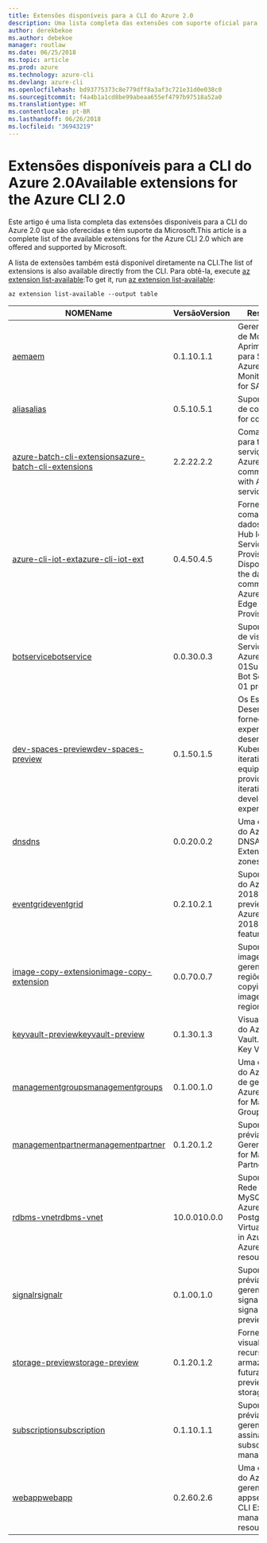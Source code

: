 ```yaml
---
title: Extensões disponíveis para a CLI do Azure 2.0
description: Uma lista completa das extensões com suporte oficial para a CLI do Azure 2.0.
author: derekbekoe
ms.author: debekoe
manager: routlaw
ms.date: 06/25/2018
ms.topic: article
ms.prod: azure
ms.technology: azure-cli
ms.devlang: azure-cli
ms.openlocfilehash: bd93775373c8e779dff8a3af3c721e31d0e038c0
ms.sourcegitcommit: f4a4b1a1cd8be99abeaa655ef4797b97518a52a0
ms.translationtype: HT
ms.contentlocale: pt-BR
ms.lasthandoff: 06/26/2018
ms.locfileid: "36943219"
---
```

# <a name="available-extensions-for-the-azure-cli-20"></a><span data-ttu-id="7528b-103">Extensões disponíveis para a CLI do Azure 2.0</span><span class="sxs-lookup"><span data-stu-id="7528b-103">Available extensions for the Azure CLI 2.0</span></span>

<span data-ttu-id="7528b-104">Este artigo é uma lista completa das extensões disponíveis para a CLI do Azure 2.0 que são oferecidas e têm suporte da Microsoft.</span><span class="sxs-lookup"><span data-stu-id="7528b-104">This article is a complete list of the available extensions for the Azure CLI 2.0 which are offered and supported by Microsoft.</span></span>

<span data-ttu-id="7528b-105">A lista de extensões também está disponível diretamente na CLI.</span><span class="sxs-lookup"><span data-stu-id="7528b-105">The list of extensions is also available directly from the CLI.</span></span> <span data-ttu-id="7528b-106">Para obtê-la, execute [az extension list-available](/cli/azure/extension?view=azure-cli-latest#az-extension-list-available):</span><span class="sxs-lookup"><span data-stu-id="7528b-106">To get it, run [az extension list-available](/cli/azure/extension?view=azure-cli-latest#az-extension-list-available):</span></span>

```azurecli
az extension list-available --output table
```

| <span data-ttu-id="7528b-107">NOME</span><span class="sxs-lookup"><span data-stu-id="7528b-107">Name</span></span> | <span data-ttu-id="7528b-108">Versão</span><span class="sxs-lookup"><span data-stu-id="7528b-108">Version</span></span> | <span data-ttu-id="7528b-109">Resumo</span><span class="sxs-lookup"><span data-stu-id="7528b-109">Summary</span></span> | <span data-ttu-id="7528b-110">Visualização</span><span class="sxs-lookup"><span data-stu-id="7528b-110">Preview</span></span> |
|------|---------|---------|---------|
| [<span data-ttu-id="7528b-111">aem</span><span class="sxs-lookup"><span data-stu-id="7528b-111">aem</span></span>](https://github.com/Azure/azure-cli-extensions) | <span data-ttu-id="7528b-112">0.1.1</span><span class="sxs-lookup"><span data-stu-id="7528b-112">0.1.1</span></span> | <span data-ttu-id="7528b-113">Gerenciar Extensões de Monitoramento Aprimorado do Azure para SAP</span><span class="sxs-lookup"><span data-stu-id="7528b-113">Manage Azure Enhanced Monitoring Extensions for SAP</span></span> |  |
| [<span data-ttu-id="7528b-114">alias</span><span class="sxs-lookup"><span data-stu-id="7528b-114">alias</span></span>](https://github.com/Azure/azure-cli-extensions) | <span data-ttu-id="7528b-115">0.5.1</span><span class="sxs-lookup"><span data-stu-id="7528b-115">0.5.1</span></span> | <span data-ttu-id="7528b-116">Suporte para aliases de comando</span><span class="sxs-lookup"><span data-stu-id="7528b-116">Support for command aliases</span></span> | <span data-ttu-id="7528b-117">sim</span><span class="sxs-lookup"><span data-stu-id="7528b-117">Yes</span></span> |
| [<span data-ttu-id="7528b-118">azure-batch-cli-extensions</span><span class="sxs-lookup"><span data-stu-id="7528b-118">azure-batch-cli-extensions</span></span>](https://github.com/Azure/azure-batch-cli-extensions) | <span data-ttu-id="7528b-119">2.2.2</span><span class="sxs-lookup"><span data-stu-id="7528b-119">2.2.2</span></span> | <span data-ttu-id="7528b-120">Comandos adicionais para trabalhar com o serviço de Lote do Azure</span><span class="sxs-lookup"><span data-stu-id="7528b-120">Additional commands for working with Azure Batch service</span></span> |  |
| [<span data-ttu-id="7528b-121">azure-cli-iot-ext</span><span class="sxs-lookup"><span data-stu-id="7528b-121">azure-cli-iot-ext</span></span>](https://github.com/azure/azure-iot-cli-extension) | <span data-ttu-id="7528b-122">0.4.5</span><span class="sxs-lookup"><span data-stu-id="7528b-122">0.4.5</span></span> | <span data-ttu-id="7528b-123">Fornece a camada de comandos do plano de dados para o Azure Hub IoT, IoT Edge e o Serviço de Provisionamento de Dispositivos</span><span class="sxs-lookup"><span data-stu-id="7528b-123">Provides the data plane command layer for Azure IoT Hub, IoT Edge and IoT Device Provisioning Service</span></span> |  |
| [<span data-ttu-id="7528b-124">botservice</span><span class="sxs-lookup"><span data-stu-id="7528b-124">botservice</span></span>](https://github.com/Azure/azure-cli-extensions) | <span data-ttu-id="7528b-125">0.0.3</span><span class="sxs-lookup"><span data-stu-id="7528b-125">0.0.3</span></span> | <span data-ttu-id="7528b-126">Suporte para recursos de visualização do Serviço de Bot do Azure 2017-12-01</span><span class="sxs-lookup"><span data-stu-id="7528b-126">Support for Azure Bot Service 2017-12-01 preview features</span></span> | <span data-ttu-id="7528b-127">sim</span><span class="sxs-lookup"><span data-stu-id="7528b-127">Yes</span></span> |
| [<span data-ttu-id="7528b-128">dev-spaces-preview</span><span class="sxs-lookup"><span data-stu-id="7528b-128">dev-spaces-preview</span></span>](https://github.com/Azure/azure-cli-extensions) | <span data-ttu-id="7528b-129">0.1.5</span><span class="sxs-lookup"><span data-stu-id="7528b-129">0.1.5</span></span> | <span data-ttu-id="7528b-130">Os Espaços de Desenvolvimento fornecem uma experiência de desenvolvimento Kubernetes rápida e iterativa para equipes.</span><span class="sxs-lookup"><span data-stu-id="7528b-130">Dev Spaces provides a rapid, iterative Kubernetes development experience for teams.</span></span> | <span data-ttu-id="7528b-131">sim</span><span class="sxs-lookup"><span data-stu-id="7528b-131">Yes</span></span> |
| [<span data-ttu-id="7528b-132">dns</span><span class="sxs-lookup"><span data-stu-id="7528b-132">dns</span></span>](https://github.com/Azure/azure-cli-extensions) | <span data-ttu-id="7528b-133">0.0.2</span><span class="sxs-lookup"><span data-stu-id="7528b-133">0.0.2</span></span> | <span data-ttu-id="7528b-134">Uma extensão da CLI do Azure para zonas DNS</span><span class="sxs-lookup"><span data-stu-id="7528b-134">An Azure CLI Extension for DNS zones</span></span> |  |
| [<span data-ttu-id="7528b-135">eventgrid</span><span class="sxs-lookup"><span data-stu-id="7528b-135">eventgrid</span></span>](https://github.com/Azure/azure-cli-extensions) | <span data-ttu-id="7528b-136">0.2.1</span><span class="sxs-lookup"><span data-stu-id="7528b-136">0.2.1</span></span> | <span data-ttu-id="7528b-137">Suporte para recursos do Azure EventGrid 2018-05-01-preview</span><span class="sxs-lookup"><span data-stu-id="7528b-137">Support for Azure EventGrid 2018-05-01-preview features</span></span> | <span data-ttu-id="7528b-138">sim</span><span class="sxs-lookup"><span data-stu-id="7528b-138">Yes</span></span> |
| [<span data-ttu-id="7528b-139">image-copy-extension</span><span class="sxs-lookup"><span data-stu-id="7528b-139">image-copy-extension</span></span>](https://github.com/Azure/azure-cli-extensions) | <span data-ttu-id="7528b-140">0.0.7</span><span class="sxs-lookup"><span data-stu-id="7528b-140">0.0.7</span></span> | <span data-ttu-id="7528b-141">Suporte para copiar imagens de vm gerenciadas entre regiões</span><span class="sxs-lookup"><span data-stu-id="7528b-141">Support for copying managed vm images between regions</span></span> |  |
| [<span data-ttu-id="7528b-142">keyvault-preview</span><span class="sxs-lookup"><span data-stu-id="7528b-142">keyvault-preview</span></span>](https://github.com/Azure/azure-keyvault-cli-extension) | <span data-ttu-id="7528b-143">0.1.3</span><span class="sxs-lookup"><span data-stu-id="7528b-143">0.1.3</span></span> | <span data-ttu-id="7528b-144">Visualizar comandos do Azure Key Vault.</span><span class="sxs-lookup"><span data-stu-id="7528b-144">Preview Azure Key Vault commands.</span></span> | <span data-ttu-id="7528b-145">sim</span><span class="sxs-lookup"><span data-stu-id="7528b-145">Yes</span></span> |
| [<span data-ttu-id="7528b-146">managementgroups</span><span class="sxs-lookup"><span data-stu-id="7528b-146">managementgroups</span></span>](https://github.com/Azure/azure-cli-extensions) | <span data-ttu-id="7528b-147">0.1.0</span><span class="sxs-lookup"><span data-stu-id="7528b-147">0.1.0</span></span> | <span data-ttu-id="7528b-148">Uma extensão da CLI do Azure para grupos de gerenciamento</span><span class="sxs-lookup"><span data-stu-id="7528b-148">An Azure CLI Extension for Management Groups</span></span> |  |
| [<span data-ttu-id="7528b-149">managementpartner</span><span class="sxs-lookup"><span data-stu-id="7528b-149">managementpartner</span></span>](https://github.com/Azure/azure-cli-extensions) | <span data-ttu-id="7528b-150">0.1.2</span><span class="sxs-lookup"><span data-stu-id="7528b-150">0.1.2</span></span> | <span data-ttu-id="7528b-151">Suporte à versão prévia de Parceiro de Gerenciamento</span><span class="sxs-lookup"><span data-stu-id="7528b-151">Support for Management Partner preview</span></span> |  |
| [<span data-ttu-id="7528b-152">rdbms-vnet</span><span class="sxs-lookup"><span data-stu-id="7528b-152">rdbms-vnet</span></span>](https://github.com/Azure/azure-cli-extensions) | <span data-ttu-id="7528b-153">10.0.0</span><span class="sxs-lookup"><span data-stu-id="7528b-153">10.0.0</span></span> | <span data-ttu-id="7528b-154">Suporte para regras de Rede Virtual no Azure MySQL e recursos do Azure PostgreSQL</span><span class="sxs-lookup"><span data-stu-id="7528b-154">Support for Virtual Network rules in Azure MySQL and Azure PostgreSQL resources</span></span> |  |
| [<span data-ttu-id="7528b-155">signalr</span><span class="sxs-lookup"><span data-stu-id="7528b-155">signalr</span></span>](https://github.com/Azure/azure-cli-extensions) | <span data-ttu-id="7528b-156">0.1.0</span><span class="sxs-lookup"><span data-stu-id="7528b-156">0.1.0</span></span> | <span data-ttu-id="7528b-157">Suporte à versão prévia de gerenciamento de signalr.</span><span class="sxs-lookup"><span data-stu-id="7528b-157">Support for signalr management preview.</span></span> | <span data-ttu-id="7528b-158">sim</span><span class="sxs-lookup"><span data-stu-id="7528b-158">Yes</span></span> |
| [<span data-ttu-id="7528b-159">storage-preview</span><span class="sxs-lookup"><span data-stu-id="7528b-159">storage-preview</span></span>](https://github.com/Azure/azure-cli-extensions/tree/master/src/storage-preview) | <span data-ttu-id="7528b-160">0.1.2</span><span class="sxs-lookup"><span data-stu-id="7528b-160">0.1.2</span></span> | <span data-ttu-id="7528b-161">Fornece uma visualização para recursos de armazenamento futuras.</span><span class="sxs-lookup"><span data-stu-id="7528b-161">Provides a preview for upcoming storage features.</span></span> | <span data-ttu-id="7528b-162">sim</span><span class="sxs-lookup"><span data-stu-id="7528b-162">Yes</span></span> |
| [<span data-ttu-id="7528b-163">subscription</span><span class="sxs-lookup"><span data-stu-id="7528b-163">subscription</span></span>](https://github.com/Azure/azure-cli-extensions) | <span data-ttu-id="7528b-164">0.1.1</span><span class="sxs-lookup"><span data-stu-id="7528b-164">0.1.1</span></span> | <span data-ttu-id="7528b-165">Suporte à versão prévia de gerenciamento de assinatura.</span><span class="sxs-lookup"><span data-stu-id="7528b-165">Support for subscription management preview.</span></span> |  |
| [<span data-ttu-id="7528b-166">webapp</span><span class="sxs-lookup"><span data-stu-id="7528b-166">webapp</span></span>](https://github.com/Azure/azure-cli-extensions) | <span data-ttu-id="7528b-167">0.2.6</span><span class="sxs-lookup"><span data-stu-id="7528b-167">0.2.6</span></span> | <span data-ttu-id="7528b-168">Uma extensão da CLI do Azure para gerenciar recursos de appservice</span><span class="sxs-lookup"><span data-stu-id="7528b-168">An Azure CLI Extension to manage appservice resources</span></span> | <span data-ttu-id="7528b-169">sim</span><span class="sxs-lookup"><span data-stu-id="7528b-169">Yes</span></span> |
